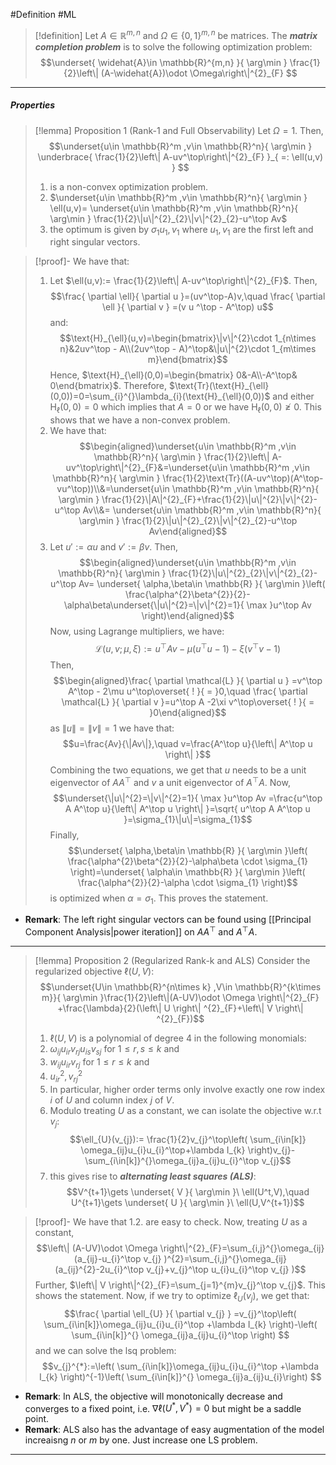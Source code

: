 #Definition #ML 

> [!definition]
> Let $A\in \mathbb{R}^{m,n}$ and $\Omega\in \{ 0,1 \}^{m,n}$ be matrices. The ***matrix completion problem*** is to solve the following optimization problem: $$\underset{ \widehat{A}\in \mathbb{R}^{m,n} }{ \arg\min } \frac{1}{2}\left\| (A-\widehat{A})\odot \Omega\right\|^{2}_{F} $$

---
##### Properties
> [!lemma] Proposition 1 (Rank-1 and Full Observability)
> Let $\Omega=1$. Then, $$\underset{u\in \mathbb{R}^m ,v\in \mathbb{R}^n}{ \arg\min } \underbrace{ \frac{1}{2}\left\| A-uv^\top\right\|^{2}_{F} }_{ =: \ell(u,v) } $$
> 1. is a non-convex optimization problem.
> 2. $\underset{u\in \mathbb{R}^m ,v\in \mathbb{R}^n}{ \arg\min } \ell(u,v)= \underset{u\in \mathbb{R}^m ,v\in \mathbb{R}^n}{ \arg\min } \frac{1}{2}\|u\|^{2}_{2}\|v\|^{2}_{2}-u^\top Av$
> 3. the optimum is given by $\sigma_{1}u_{1},v_{1}$ where $u_{1},v_{1}$ are the first left and right singular vectors. 


> [!proof]-
> We have that:
> 1. Let $\ell(u,v):=  \frac{1}{2}\left\| A-uv^\top\right\|^{2}_{F}$. Then, $$\frac{ \partial \ell}{ \partial u }=(uv^\top-A)v,\quad \frac{ \partial \ell }{ \partial v } =(v u ^\top - A^\top) u$$and: $$\text{H}_{\ell}(u,v)=\begin{bmatrix}\|v\|^{2}\cdot 1_{n\times n}&2uv^\top - A\\(2uv^\top - A)^\top&\|u\|^{2}\cdot 1_{m\times m}\end{bmatrix}$$Hence, $\text{H}_{\ell}(0,0)=\begin{bmatrix} 0&-A\\-A^\top& 0\end{bmatrix}$. Therefore, $\text{Tr}(\text{H}_{\ell}(0,0))=0=\sum_{i}^{}\lambda_{i}(\text{H}_{\ell}(0,0))$ and either $\text{H}_{\ell}(0,0)=0$ which implies that $A=0$ or we have $\text{H}_{\ell}(0,0)\not \geq  0$. This shows that we have a non-convex problem.
> 2. We have that: $$\begin{aligned}\underset{u\in \mathbb{R}^m ,v\in \mathbb{R}^n}{ \arg\min } \frac{1}{2}\left\| A-uv^\top\right\|^{2}_{F}&=\underset{u\in \mathbb{R}^m ,v\in \mathbb{R}^n}{ \arg\min } \frac{1}{2}\text{Tr}((A-uv^\top)(A^\top-vu^\top))\\&=\underset{u\in \mathbb{R}^m ,v\in \mathbb{R}^n}{ \arg\min } \frac{1}{2}\|A\|^{2}_{F}+\frac{1}{2}\|u\|^{2}\|v\|^{2}-u^\top Av\\&= \underset{u\in \mathbb{R}^m ,v\in \mathbb{R}^n}{ \arg\min } \frac{1}{2}\|u\|^{2}_{2}\|v\|^{2}_{2}-u^\top Av\end{aligned}$$
> 3. Let $u':=\alpha u$ and $v':=\beta v$. Then,$$\begin{aligned}\underset{u\in \mathbb{R}^m ,v\in \mathbb{R}^n}{ \arg\min } \frac{1}{2}\|u\|^{2}_{2}\|v\|^{2}_{2}-u^\top Av= \underset{ \alpha,\beta\in \mathbb{R} }{ \arg\min }\left( \frac{\alpha^{2}\beta^{2}}{2}-\alpha\beta\underset{\|u\|^{2}=\|v\|^{2}=1}{ \max }u^\top Av \right)\end{aligned}$$ Now, using Lagrange multipliers, we have: $$\mathcal{L}(u,v;\mu,\xi):=u^\top Av-\mu( u^\top u - 1)-\xi(v^\top v - 1)$$Then, $$\begin{aligned}\frac{ \partial \mathcal{L} }{ \partial u } =v^\top A^\top - 2\mu u^\top\overset{ ! }{ = }0,\quad \frac{ \partial \mathcal{L} }{ \partial v }=u^\top A -2\xi v^\top\overset{ ! }{ = }0\end{aligned}$$as $\|u\|=\|v\|=1$ we have that: $$u=\frac{Av}{\|Av\|},\quad v=\frac{A^\top u}{\left\| A^\top u \right\| }$$Combining the two equations, we get that $u$ needs to be a unit eigenvector of $AA ^\top$ and $v$ a unit eigenvector of $A^\top A$. Now, $$\underset{\|u\|^{2}=\|v\|^{2}=1}{ \max }u^\top Av =\frac{u^\top A A^\top u}{\left\| A^\top u \right\| }=\sqrt{ u^\top A A^\top u }=\sigma_{1}\|u\|=\sigma_{1}$$Finally, $$\underset{ \alpha,\beta\in \mathbb{R} }{ \arg\min }\left( \frac{\alpha^{2}\beta^{2}}{2}-\alpha\beta \cdot \sigma_{1} \right)=\underset{ \alpha\in \mathbb{R} }{ \arg\min }\left( \frac{\alpha^{2}}{2}-\alpha \cdot \sigma_{1} \right)$$is optimized when $\alpha=\sigma_{1}$. This proves the statement.

- **Remark**: The left right singular vectors can be found using [[Principal Component Analysis|power iteration]] on $AA^\top$ and $A^\top A$. 

---
> [!lemma] Proposition 2 (Regularized Rank-k and ALS)
> Consider the regularized objective $\ell(U,V)$: $$\underset{U\in \mathbb{R}^{n\times k} ,V\in \mathbb{R}^{k\times m}}{ \arg\min }\frac{1}{2}\left\|(A-UV)\odot \Omega \right\|^{2}_{F}  +\frac{\lambda}{2}(\left\| U \right\| ^{2}_{F}+\left\| V \right\| ^{2}_{F})$$
> 1. $\ell(U,V)$ is a polynomial of degree 4 in the following monomials:
> 	1. $\omega_{ij}u_{ir}v_{rj}u_{is}v_{sj}$ for $1\leq r,s\leq k$ and
> 	2. $w_{ij}u_{ir}v_{rj}$ for $1\leq r\leq k$ and
> 	3. $u^{2}_{ir},v^{2}_{rj}$
> 2. In particular, higher order terms only involve exactly one row index $i$ of $U$ and column index $j$ of $V$. 
> 3. Modulo treating $U$ as a constant, we can isolate the objective w.r.t $v_{j}$: $$\ell_{U}(v_{j}):= \frac{1}{2}v_{j}^\top\left( \sum_{i\in[k]} \omega_{ij}u_{i}u_{i}^\top+\lambda I_{k} \right)v_{j}-\sum_{i\in[k]}^{}\omega_{ij}a_{ij}u_{i}^\top v_{j}$$
> 4. this gives rise to ***alternating least squares (ALS)***: $$V^{t+1}\gets \underset{ V }{ \arg\min }\ \ell(U^t,V),\quad U^{t+1}\gets \underset{ U }{ \arg\min }\ \ell(U,V^{t+1})$$

> [!proof]-
> We have that 1.2. are easy to check. Now, treating $U$ as a constant, $$\left\| (A-UV)\odot \Omega \right\|^{2}_{F}=\sum_{i,j}^{}\omega_{ij}(a_{ij}-u_{i}^\top v_{j} )^{2}=\sum_{i,j}^{}\omega_{ij}(a_{ij}^{2}-2u_{i}^\top v_{j}+v_{j}^\top u_{i}u_{i}^\top v_{j} )$$Further, $\left\| V \right\|^{2}_{F}=\sum_{j=1}^{m}v_{j}^\top v_{j}$. This shows the statement. Now, if we try to optimize $\ell_{U}(v_{j})$, we get that: $$\frac{ \partial \ell_{U} }{ \partial v_{j} } =v_{j}^\top\left( \sum_{i\in[k]}\omega_{ij}u_{i}u_{i}^\top +\lambda I_{k} \right)-\left( \sum_{i\in[k]}^{} \omega_{ij}a_{ij}u_{i}^\top \right)  $$and we can solve the lsq problem: $$v_{j}^{*}:=\left( \sum_{i\in[k]}\omega_{ij}u_{i}u_{i}^\top +\lambda I_{k} \right)^{-1}\left( \sum_{i\in[k]}^{} \omega_{ij}a_{ij}u_{i}\right) $$
> 
> 
> 
- **Remark**: In ALS, the objective will monotonically decrease and converges to a fixed point, i.e. $\nabla \ell(U^{*},V^{*})=0$ but might be a saddle point. 
- **Remark**: ALS also has the advantage of easy augmentation of the model increaisng $n$ or $m$ by one. Just increase one LS problem.
---